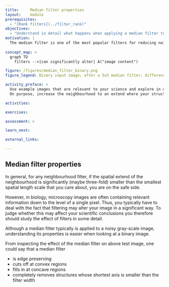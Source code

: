 ```yaml
---
title:     Median filter properties
layout:    module
prerequisites:
  - "[Rank filters](../filter_rank)"
objectives:
  - "Understand in detail what happens when applying a median filter to an image"
motivation: |
  The median filter is one of the most popular filters for reducing noise in microscopy images. While the median filter has indeed many good properties, it should be - like any other filter -  used with care and a good understanding of its properties.
  
concept_map: >
  graph TD
    filters -->|can significantly alter| A("image content")

figure: /figures/median_filter_binary.png
figure_legend: Binary input image; after a 5x5 median filter; difference image

activity_preface: >
  Use example images that are relevant to your science and explore in detail what happens when applying a median filter.
  On purpose, increase the neighbourhood to an extend where your structures of interest become clearly compromised. 

activities:

exercises:

assessment: >

learn_next:

external_links:

---
```


## Median filter properties

In general, for any neighbourhood filter, if the spatial extend of the neighbourhood is significantly (maybe three-fold) smaller than the smallest spatial length scale that you care about, you are on the safe side.

However, in biology, microscopy images are often containing relevant information down to the level of a single pixel. Thus, you typically have to deal with the fact that filtering may alter your image in a significant way. To judge whether this may affect your scientific conclusions you therefore should study the effect of filters in some detail.

Although a median filter typically is applied to a noisy gray-scale image, understanding its properties is easier when looking at a binary image.

From inspecting the effect of the median filter on above test image, one could say that a median filter
- is edge preserving
- cuts off at convex regions
- fills in at concave regions
- completely removes structures whose shortest axis is smaller than the filter width
